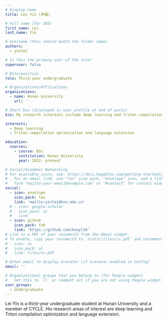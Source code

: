 ```yaml
---
# Display name
title: Lei Yin (尹磊)

# Full name (for SEO)
first_name: Lei
last_name: Yin

# Username (this should match the folder name)
authors:
  - yinlei

# Is this the primary user of the site?
superuser: false

# Role/position
role: Third-year undergraduate

# Organizations/Affiliations
organizations:
  - name: Hunan University
    url: ''

# Short bio (displayed in user profile at end of posts)
bio: My research interests include deep learning and Triton compilation optimization and language extension.

interests:
  - Deep learning
  - Triton compilation optimization and language extension

education:
  courses:
    - course: BSc
      institution: Hunan University
      year: 2022- present

# Social/Academic Networking
# For available icons, see: https://docs.hugoblox.com/getting-started/page-builder/#icons
#   For an email link, use "fas" icon pack, "envelope" icon, and a link in the
#   form "mailto:your-email@example.com" or "#contact" for contact widget.
social:
  - icon: envelope
    icon_pack: fas
    link: 'mailto:yinlei@hnu.edu.cn'
  # - icon: google-scholar
  #   icon_pack: ai
  #   link: 
  - icon: github
    icon_pack: fab
    link: 'https://github.com/hnuyl16'
# Link to a PDF of your resume/CV from the About widget.
# To enable, copy your resume/CV to `static/files/cv.pdf` and uncomment the lines below.
# - icon: cv
#   icon_pack: ai
#   link: files/cv.pdf

# Enter email to display Gravatar (if Gravatar enabled in Config)
email: ''

# Organizational groups that you belong to (for People widget)
#   Set this to `[]` or comment out if you are not using People widget.
user_groups:
  - Undergraduate
---
```


Lei Yin is a third-year undergraduate student at Hunan University and a member of CYCLE. His research areas of interest are deep learning and Triton compilation optimization and language extension.

